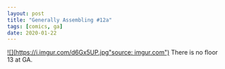 ```yaml
---
layout: post
title: "Generally Assembling #12a"
tags: [comics, ga]
date: 2020-01-22
---
```

<!-- #78 -->
[![](https://i.imgur.com/d6Gx5UP.jpg"source: imgur.com")](https://i.imgur.com/d6Gx5UP.jpg)
There is no floor 13 at GA.
